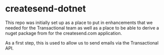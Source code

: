 createsend-dotnet
=================

This repo was initially set up as a place to put in enhancements that we needed for the Transactional team as well as a place to be able to derive a nuget package from for the createsend.com application.

As a first step, this is used to allow us to send emails via the Transactional API.
